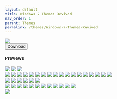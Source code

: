 ```yaml
---
layout: default
title: Windows 7 Themes Revived
nav_order: 1
parent: Themes
permalink: /themes/Windows-7-Themes-Revived
---
```


<img src="https://images-wixmp-ed30a86b8c4ca887773594c2.wixmp.com/i/836bd001-fc1e-41ac-8fce-917bee5d1f0e/dino2ml-ee84d62e-9ad3-4dbe-a5f3-62c414afec6e.png/v1/fill/w_1200,h_557,q_80,strp/windows_7_themes_revived_by_og_nimbi_dino2ml-fullview.jpg" /><br />
<a href="https://github.com/The-Back-Room/Windows-7-Themes-Revived/archive/refs/heads/main.zip">
<button style="text-align:center" type="button" name="button" class="btn">Download</button></a>

<h4>Previews</h4>

<div class="row"> 
  <div class="column">
    <img src="../assets/PreviewImages/Windows-7-Themes-Revived/Home Premium.png" />
    <img src="../assets/PreviewImages/Windows-7-Themes-Revived/Professional.png" />
    <img src="../assets/PreviewImages/Windows-7-Themes-Revived/Ultimate.png" />
  </div>
  <div class="column">
    <img src="../assets/PreviewImages/Windows-7-Themes-Revived/Australia.png" />
    <img src="../assets/PreviewImages/Windows-7-Themes-Revived/Brazil.png" />
    <img src="../assets/PreviewImages/Windows-7-Themes-Revived/Canada.png" />
    <img src="../assets/PreviewImages/Windows-7-Themes-Revived/China.png" />
    <img src="../assets/PreviewImages/Windows-7-Themes-Revived/France.png" />
    <img src="../assets/PreviewImages/Windows-7-Themes-Revived/Germany.png" />
    <img src="../assets/PreviewImages/Windows-7-Themes-Revived/India.png" />
    <img src="../assets/PreviewImages/Windows-7-Themes-Revived/Italy.png" />
    <img src="../assets/PreviewImages/Windows-7-Themes-Revived/Japan.png" />
    <img src="../assets/PreviewImages/Windows-7-Themes-Revived/Korea.png" />
    <img src="../assets/PreviewImages/Windows-7-Themes-Revived/Mexico.png" />
    <img src="../assets/PreviewImages/Windows-7-Themes-Revived/Poland.png" />
    <img src="../assets/PreviewImages/Windows-7-Themes-Revived/Russia.png" />
    <img src="../assets/PreviewImages/Windows-7-Themes-Revived/South Africa.png" />
    <img src="../assets/PreviewImages/Windows-7-Themes-Revived/Spain.png" />
    <img src="../assets/PreviewImages/Windows-7-Themes-Revived/Taiwan.png">
    <img src="../assets/PreviewImages/Windows-7-Themes-Revived/United Kingdoms.png" />
    <img src="../assets/PreviewImages/Windows-7-Themes-Revived/United States.png" />
  </div>
  <div class="column">
    <img src="../assets/PreviewImages/Windows-7-Themes-Revived/Nature.png" />
    <img src="../assets/PreviewImages/Windows-7-Themes-Revived/Landscapes.png" />
    <img src="../assets/PreviewImages/Windows-7-Themes-Revived/Scenes.png" />
    <img src="../assets/PreviewImages/Windows-7-Themes-Revived/Characters.png" />
    <img src="../assets/PreviewImages/Windows-7-Themes-Revived/Architecture.png" />
    <img src="../assets/PreviewImages/Windows-7-Themes-Revived/Windows 7 Classic.png" />
  </div>
  <div class="column">
    <img src="../assets/PreviewImages/Windows-7-Themes-Revived/Ultimate Black.png" />
    <img src="../assets/PreviewImages/Windows-7-Themes-Revived/Ultimate Bliss.png" />
    <img src="../assets/PreviewImages/Windows-7-Themes-Revived/Ultimate Blush.png" />
    <img src="../assets/PreviewImages/Windows-7-Themes-Revived/Ultimate Fire.png" />
    <img src="../assets/PreviewImages/Windows-7-Themes-Revived/Ultimate Light.png" />
    <img src="../assets/PreviewImages/Windows-7-Themes-Revived/Ultimate Lime.png" />
    <img src="../assets/PreviewImages/Windows-7-Themes-Revived/Ultimate Orange.png" />
    <img src="../assets/PreviewImages/Windows-7-Themes-Revived/Ultimate Ruby.png" />
    <img src="../assets/PreviewImages/Windows-7-Themes-Revived/Ultimate Sea.png" />
    <img src="../assets/PreviewImages/Windows-7-Themes-Revived/Ultimate Sky.png" />
    <img src="../assets/PreviewImages/Windows-7-Themes-Revived/Ultimate Twilight.png" />
    <img src="../assets/PreviewImages/Windows-7-Themes-Revived/Ultimate Violet.png" />
  </div>
  <div class="column">
    <img src="../assets/PreviewImages/Windows-7-Themes-Revived/Bullet Asylum.png" />
  </div>
</div>
